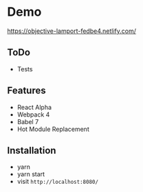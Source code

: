 # Demo
  https://objective-lamport-fedbe4.netlify.com/
  
## ToDo
- Tests
## Features

- React Alpha
- Webpack 4
- Babel 7
- Hot Module Replacement

## Installation

- yarn
- yarn start
- visit `http://localhost:8080/`
